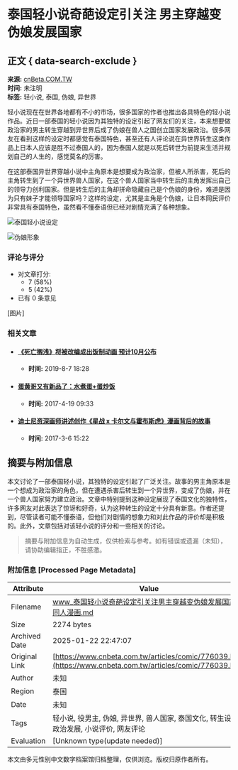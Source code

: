 # 泰国轻小说奇葩设定引关注 男主穿越变伪娘发展国家

## 正文 { data-search-exclude }


**来源:** [cnBeta.COM.TW](https://www.cnbeta.com.tw)  
**时间:** 未注明  
**标签:** 轻小说, 泰国, 伪娘, 异世界  

轻小说现在在世界各地都有不小的市场，很多国家的作者也推出各具特色的轻小说作品。近日一部泰国的轻小说因为其独特的设定引起了网友们的关注，本来想要做政治家的男主转生穿越到异世界后成了伪娘在兽人之国创立国家发展政治。很多网友在看到这样的设定时都感觉有泰国特色，甚至还有人评论说在异世界转生这类作品上日本人应该是胜不过泰国人的，因为泰国人就是以死后转世为前提来生活并规划自己的人生的，感觉莫名的厉害。

在这部泰国异世界穿越小说中主角原本是想要成为政治家，但被人所杀害，死后的主角转生到了一个异世界兽人国家，在这个兽人国家当中转生后的主角发挥出自己的领导力创利国家。但是转生后的主角却拼命隐藏自己是个伪娘的身份，难道是因为只有妹子才能领导国家吗？这样的设定，尤其是主角是个伪娘，让日本网民评价非常具有泰国特色，虽然看不懂泰语但已经对剧情充满了各种想象。

![泰国轻小说设定](https://static.cnbetacdn.com/article/2018/1010/ee86bb9f5d4bcdb.jpg)

![伪娘形象](https://static.cnbetacdn.com/article/2018/1010/6b902af4e1bfa23.jpg)

### 评论与评分

- 对文章打分: 
  - 7 (58%)
  - 5 (42%)
- 已有 0 条意见

[图片]

### 相关文章
- #### [《死亡搁浅》将被改编成出饭制动画 预计10月公布](https://www.cnbeta.com.tw/articles/comic/876161.htm)  
  - **时间:** 2019-8-7 18:28
- #### [蛋黄哥又有新品了：水煮蛋+蛋炒饭](https://www.cnbeta.com.tw/articles/comic/604059.htm)  
  - **时间:** 2017-4-19 09:33
- #### [迪士尼资深画师讲述创作《星战 x 卡尔文与霍布斯虎》漫画背后的故事](https://www.cnbeta.com.tw/articles/comic/590015.htm)  
  - **时间:** 2017-3-6 15:22
<!-- tcd_original_link https://www.cnbeta.com.tw/articles/comic/776039.htm -->


## 摘要与附加信息

<!-- tcd_abstract -->
本文讨论了一部泰国轻小说，其独特的设定引起了广泛关注。故事的男主角原本是一个想成为政治家的角色，但在遭遇杀害后转生到一个异世界，变成了伪娘，并在一个兽人国家努力建立政治。文章中特别提到这种设定展现了泰国文化的独特性，许多网友对此表达了惊讶和好奇，认为这种转生的设定十分具有新意。作者还提到，尽管读者可能不懂泰语，但他们对剧情的想象力和对此作品的评价却是积极的。此外，文章包括对该轻小说的评分和一些相关的讨论。
<!-- tcd_abstract_end -->

> 摘要与附加信息为自动生成，仅供检索与参考。如有错误或遗漏（未知），请协助编辑指正，不胜感激。

### 附加信息 [Processed Page Metadata]

| Attribute       | Value                                  |
|-----------------|----------------------------------------|
| Filename        | www_泰国轻小说奇葩设定引关注男主穿越变伪娘发展国家-_同人漫画.md                             |
| Size            | 2274 bytes                           |
| Archived Date   | 2025-01-22 22:47:07                             |
| Original Link   | [https://www.cnbeta.com.tw/articles/comic/776039.htm](https://www.cnbeta.com.tw/articles/comic/776039.htm)                       |
| Author          | 未知                               |
| Region          | 泰国                               |
| Date            | 未知                                 |
| Tags            | 轻小说, 役男主, 伪娘, 异世界, 兽人国家, 泰国文化, 转生设定, 政治发展, 小说评价, 网友评论                                 |
| Evaluation            | [Unknown type(update needed)]                                 |
<!-- tcd_table_end -->

本文由多元性别中文数字档案馆归档整理，仅供浏览。版权归原作者所有。
